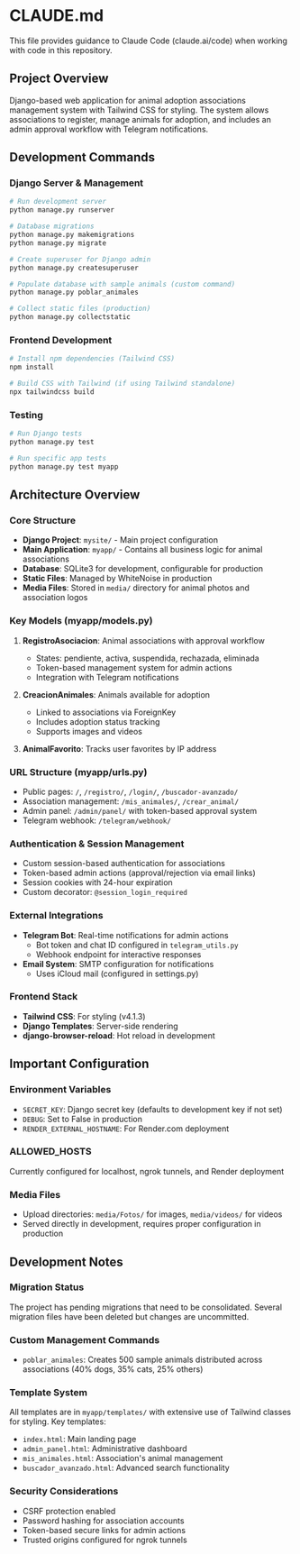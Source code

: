 # CLAUDE.md

This file provides guidance to Claude Code (claude.ai/code) when working with code in this repository.

## Project Overview

Django-based web application for animal adoption associations management system with Tailwind CSS for styling. The system allows associations to register, manage animals for adoption, and includes an admin approval workflow with Telegram notifications.

## Development Commands

### Django Server & Management
```bash
# Run development server
python manage.py runserver

# Database migrations
python manage.py makemigrations
python manage.py migrate

# Create superuser for Django admin
python manage.py createsuperuser

# Populate database with sample animals (custom command)
python manage.py poblar_animales

# Collect static files (production)
python manage.py collectstatic
```

### Frontend Development
```bash
# Install npm dependencies (Tailwind CSS)
npm install

# Build CSS with Tailwind (if using Tailwind standalone)
npx tailwindcss build
```

### Testing
```bash
# Run Django tests
python manage.py test

# Run specific app tests
python manage.py test myapp
```

## Architecture Overview

### Core Structure
- **Django Project**: `mysite/` - Main project configuration
- **Main Application**: `myapp/` - Contains all business logic for animal associations
- **Database**: SQLite3 for development, configurable for production
- **Static Files**: Managed by WhiteNoise in production
- **Media Files**: Stored in `media/` directory for animal photos and association logos

### Key Models (myapp/models.py)
1. **RegistroAsociacion**: Animal associations with approval workflow
   - States: pendiente, activa, suspendida, rechazada, eliminada
   - Token-based management system for admin actions
   - Integration with Telegram notifications

2. **CreacionAnimales**: Animals available for adoption
   - Linked to associations via ForeignKey
   - Includes adoption status tracking
   - Supports images and videos

3. **AnimalFavorito**: Tracks user favorites by IP address

### URL Structure (myapp/urls.py)
- Public pages: `/`, `/registro/`, `/login/`, `/buscador-avanzado/`
- Association management: `/mis_animales/`, `/crear_animal/`
- Admin panel: `/admin/panel/` with token-based approval system
- Telegram webhook: `/telegram/webhook/`

### Authentication & Session Management
- Custom session-based authentication for associations
- Token-based admin actions (approval/rejection via email links)
- Session cookies with 24-hour expiration
- Custom decorator: `@session_login_required`

### External Integrations
- **Telegram Bot**: Real-time notifications for admin actions
  - Bot token and chat ID configured in `telegram_utils.py`
  - Webhook endpoint for interactive responses
- **Email System**: SMTP configuration for notifications
  - Uses iCloud mail (configured in settings.py)

### Frontend Stack
- **Tailwind CSS**: For styling (v4.1.3)
- **Django Templates**: Server-side rendering
- **django-browser-reload**: Hot reload in development

## Important Configuration

### Environment Variables
- `SECRET_KEY`: Django secret key (defaults to development key if not set)
- `DEBUG`: Set to False in production
- `RENDER_EXTERNAL_HOSTNAME`: For Render.com deployment

### ALLOWED_HOSTS
Currently configured for localhost, ngrok tunnels, and Render deployment

### Media Files
- Upload directories: `media/Fotos/` for images, `media/videos/` for videos
- Served directly in development, requires proper configuration in production

## Development Notes

### Migration Status
The project has pending migrations that need to be consolidated. Several migration files have been deleted but changes are uncommitted.

### Custom Management Commands
- `poblar_animales`: Creates 500 sample animals distributed across associations (40% dogs, 35% cats, 25% others)

### Template System
All templates are in `myapp/templates/` with extensive use of Tailwind classes for styling. Key templates:
- `index.html`: Main landing page
- `admin_panel.html`: Administrative dashboard
- `mis_animales.html`: Association's animal management
- `buscador_avanzado.html`: Advanced search functionality

### Security Considerations
- CSRF protection enabled
- Password hashing for association accounts
- Token-based secure links for admin actions
- Trusted origins configured for ngrok tunnels